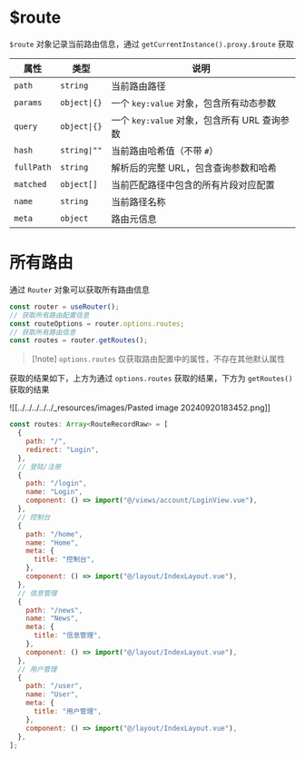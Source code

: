 # $route

`$route` 对象记录当前路由信息，通过 `getCurrentInstance().proxy.$route` 获取

| 属性         | 类型           | 说明                              |
| ---------- | ------------ | ------------------------------- |
| `path`     | `string`     | 当前路由路径                          |
| `params`   | `object\|{}` | 一个 `key:value` 对象，包含所有动态参数      |
| `query`    | `object\|{}` | 一个 `key:value` 对象，包含所有 URL 查询参数 |
| `hash`     | `string\|""` | 当前路由哈希值（不带 `#`）                 |
| `fullPath` | `string`     | 解析后的完整 URL，包含查询参数和哈希            |
| `matched`  | `object[]`   | 当前匹配路径中包含的所有片段对应配置              |
| `name`     | `string`     | 当前路径名称                          |
| `meta`     | `object`     | 路由元信息                           |

# 所有路由

通过 `Router` 对象可以获取所有路由信息

```js
const router = useRouter();
// 获取所有路由配置信息
const routeOptions = router.options.routes;
// 获取所有路由信息
const routes = router.getRoutes();
```

> [!note] `options.routes` 仅获取路由配置中的属性，不存在其他默认属性

获取的结果如下，上方为通过 `options.routes` 获取的结果，下方为 `getRoutes()` 获取的结果

![[../../../../../_resources/images/Pasted image 20240920183452.png]]

```js title:路由表 fold
const routes: Array<RouteRecordRaw> = [
  {
    path: "/",
    redirect: "Login",
  },
  // 登陆/注册
  {
    path: "/login",
    name: "Login",
    component: () => import("@/views/account/LoginView.vue"),
  },
  // 控制台
  {
    path: "/home",
    name: "Home",
    meta: {
      title: "控制台",
    },
    component: () => import("@/layout/IndexLayout.vue"),
  },
  // 信息管理
  {
    path: "/news",
    name: "News",
    meta: {
      title: "信息管理",
    },
    component: () => import("@/layout/IndexLayout.vue"),
  },
  // 用户管理
  {
    path: "/user",
    name: "User",
    meta: {
      title: "用户管理",
    },
    component: () => import("@/layout/IndexLayout.vue"),
  },
];
```
